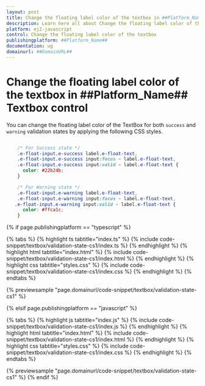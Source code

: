 ```yaml
---
layout: post
title: Change the floating label color of the textbox in ##Platform_Name## Textbox control | Syncfusion
description: Learn here all about Change the floating label color of the textbox in Syncfusion ##Platform_Name## Textbox control of Syncfusion Essential JS 2 and more.
platform: ej2-javascript
control: Change the floating label color of the textbox 
publishingplatform: ##Platform_Name##
documentation: ug
domainurl: ##DomainURL##
---
```


# Change the floating label color of the textbox in ##Platform_Name## Textbox control

You can change the floating label color of the TextBox for both `success` and `warning` validation states by applying the following CSS styles.

```css

    /* For Success state */
    .e-float-input.e-success label.e-float-text,
    .e-float-input.e-success input:focus ~ label.e-float-text,
    .e-float-input.e-success input:valid ~ label.e-float-text {
      color: #22b24b;
    }

    /* For Warning state */
    .e-float-input.e-warning label.e-float-text,
    .e-float-input.e-warning input:focus ~ label.e-float-text,
   .e-float-input.e-warning input:valid ~ label.e-float-text {
      color: #ffca1c;
    }

```

{% if page.publishingplatform == "typescript" %}

 {% tabs %}
{% highlight ts tabtitle="index.ts" %}
{% include code-snippet/textbox/validation-state-cs1/index.ts %}
{% endhighlight %}
{% highlight html tabtitle="index.html" %}
{% include code-snippet/textbox/validation-state-cs1/index.html %}
{% endhighlight %}
{% highlight css tabtitle="styles.css" %}
{% include code-snippet/textbox/validation-state-cs1/index.css %}
{% endhighlight %}
{% endtabs %}
        
{% previewsample "page.domainurl/code-snippet/textbox/validation-state-cs1" %}

{% elsif page.publishingplatform == "javascript" %}

{% tabs %}
{% highlight js tabtitle="index.js" %}
{% include code-snippet/textbox/validation-state-cs1/index.js %}
{% endhighlight %}
{% highlight html tabtitle="index.html" %}
{% include code-snippet/textbox/validation-state-cs1/index.html %}
{% endhighlight %}
{% highlight css tabtitle="styles.css" %}
{% include code-snippet/textbox/validation-state-cs1/index.css %}
{% endhighlight %}
{% endtabs %}

{% previewsample "page.domainurl/code-snippet/textbox/validation-state-cs1" %}
{% endif %}